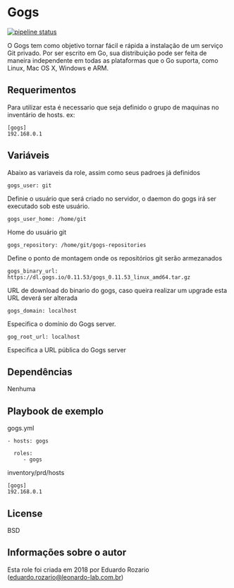Gogs
=========

[![pipeline status](https://git.tray.net.br/infra/sre/iac-ansible/roles/gogs/badges/master/pipeline.svg)](https://git.tray.net.br/infra/sre/iac-ansible/roles/gogs/commits/master)


O Gogs tem como objetivo tornar fácil e rápida a instalação de um serviço Git privado. Por ser escrito em Go, sua distribuição pode ser feita de maneira independente em todas as plataformas que o Go suporta, como Linux, Mac OS X, Windows e ARM.

Requerimentos
------------

Para utilizar esta é necessario que seja definido o grupo de maquinas no inventário de hosts. ex:


    [gogs]
    192.168.0.1

Variáveis
--------------

Abaixo as variaveis da role, assim como seus padroes já definidos

    gogs_user: git

Definie o usuário que será criado no servidor, o daemon do gogs irá ser executado sob este usuário.
    
    gogs_user_home: /home/git
    
Home do usuário git

    gogs_repository: /home/git/gogs-repositories
    
Define o ponto de montagem onde os repositórios git serão armezanados

    gogs_binary_url: https://dl.gogs.io/0.11.53/gogs_0.11.53_linux_amd64.tar.gz

URL de download do binario do gogs, caso queira realizar um upgrade esta URL deverá ser alterada

    gogs_domain: localhost
    
Especifica o domínio do Gogs server.

    gog_root_url: localhost
    
Especifica a URL pública do Gogs server
    

Dependências
------------

Nenhuma

Playbook de exemplo
----------------


gogs.yml

    - hosts: gogs
      
      roles:
         - gogs
         

inventory/prd/hosts

    [gogs]
    192.168.0.1

License
-------

BSD

Informações sobre o autor
------------------

Esta role foi criada em 2018 por Eduardo Rozario (eduardo.rozario@leonardo-lab.com.br)
